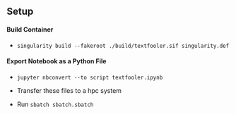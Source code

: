 ## Setup
#### Build Container
* `singularity build --fakeroot ./build/textfooler.sif singularity.def`

#### Export Notebook as a Python File
* `jupyter nbconvert --to script textfooler.ipynb`

* Transfer these files to a hpc system

* Run `sbatch sbatch.sbatch`
